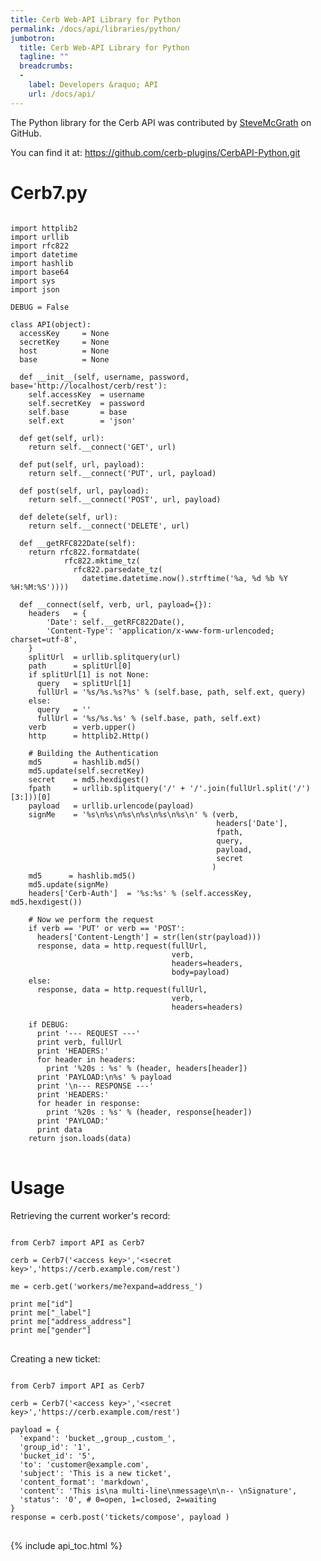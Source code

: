 ```yaml
---
title: Cerb Web-API Library for Python
permalink: /docs/api/libraries/python/
jumbotron:
  title: Cerb Web-API Library for Python
  tagline: ""
  breadcrumbs:
  -
    label: Developers &raquo; API
    url: /docs/api/
---
```


The Python library for the Cerb API was contributed by [SteveMcGrath](https://github.com/SteveMcGrath) on GitHub.

You can find it at: <https://github.com/cerb-plugins/CerbAPI-Python.git>

# Cerb7.py

<pre>
<code class="language-python">
import httplib2
import urllib
import rfc822
import datetime
import hashlib
import base64
import sys
import json

DEBUG = False

class API(object):
  accessKey     = None
  secretKey     = None
  host          = None
  base          = None
  
  def __init__(self, username, password, base='http://localhost/cerb/rest'):
    self.accessKey  = username
    self.secretKey  = password
    self.base       = base
    self.ext        = 'json'
    
  def get(self, url):
    return self.__connect('GET', url)
  
  def put(self, url, payload):
    return self.__connect('PUT', url, payload)
  
  def post(self, url, payload):
    return self.__connect('POST', url, payload)
  
  def delete(self, url):
    return self.__connect('DELETE', url)
  
  def __getRFC822Date(self):
    return rfc822.formatdate(
            rfc822.mktime_tz(
              rfc822.parsedate_tz(
                datetime.datetime.now().strftime('%a, %d %b %Y %H:%M:%S'))))
  
  def __connect(self, verb, url, payload={}):
    headers   = {
        'Date': self.__getRFC822Date(),
        'Content-Type': 'application/x-www-form-urlencoded; charset=utf-8',
    }
    splitUrl  = urllib.splitquery(url)
    path      = splitUrl[0]
    if splitUrl[1] is not None:
      query   = splitUrl[1]
      fullUrl = '%s/%s.%s?%s' % (self.base, path, self.ext, query)
    else:
      query   = ''
      fullUrl = '%s/%s.%s' % (self.base, path, self.ext)
    verb      = verb.upper()
    http      = httplib2.Http()

    # Building the Authentication
    md5       = hashlib.md5()
    md5.update(self.secretKey)
    secret    = md5.hexdigest()
    fpath     = urllib.splitquery('/' + '/'.join(fullUrl.split('/')[3:]))[0]
    payload   = urllib.urlencode(payload)
    signMe    = '%s\n%s\n%s\n%s\n%s\n%s\n' % (verb,
                                              headers['Date'],
                                              fpath,
                                              query,
                                              payload,
                                              secret
                                             )
    md5      = hashlib.md5()
    md5.update(signMe)
    headers['Cerb-Auth']  = '%s:%s' % (self.accessKey, md5.hexdigest())
    
    # Now we perform the request
    if verb == 'PUT' or verb == 'POST':
      headers['Content-Length'] = str(len(str(payload)))
      response, data = http.request(fullUrl, 
                                    verb, 
                                    headers=headers,
                                    body=payload)    
    else:
      response, data = http.request(fullUrl, 
                                    verb, 
                                    headers=headers)
    
    if DEBUG:
      print '--- REQUEST ---'
      print verb, fullUrl
      print 'HEADERS:'
      for header in headers:
        print '%20s : %s' % (header, headers[header])
      print 'PAYLOAD:\n%s' % payload
      print '\n--- RESPONSE ---'
      print 'HEADERS:'
      for header in response:
        print '%20s : %s' % (header, response[header])
      print 'PAYLOAD:'
      print data
    return json.loads(data)
</code>
</pre>

Usage
=====

Retrieving the current worker's record:

<pre>
<code class="language-python">
from Cerb7 import API as Cerb7

cerb = Cerb7('&lt;access key&gt;','&lt;secret key&gt;','https://cerb.example.com/rest')

me = cerb.get('workers/me?expand=address_')

print me["id"]
print me["_label"]
print me["address_address"]
print me["gender"]
</code>
</pre>

Creating a new ticket:

<pre>
<code class="language-python">
from Cerb7 import API as Cerb7

cerb = Cerb7('&lt;access key&gt;','&lt;secret key&gt;','https://cerb.example.com/rest')

payload = {
  'expand': 'bucket_,group_,custom_',
  'group_id': '1',
  'bucket_id': '5',
  'to': 'customer@example.com',
  'subject': 'This is a new ticket',
  'content_format': 'markdown',
  'content': 'This is\na multi-line\nmessage\n\n-- \nSignature',
  'status': '0', # 0=open, 1=closed, 2=waiting
}
response = cerb.post('tickets/compose', payload )
</code>
</pre>

{% include api_toc.html %}